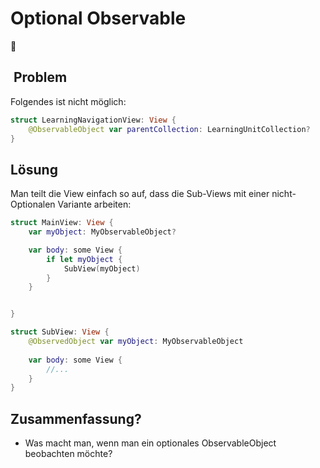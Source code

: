 # Optional Observable
🧠

##  Problem

Folgendes ist nicht möglich:

```swift
struct LearningNavigationView: View {
	@ObservableObject var parentCollection: LearningUnitCollection?
}
```
## Lösung

Man teilt die View einfach so auf, dass die Sub-Views mit einer nicht-Optionalen Variante arbeiten:


```swift
struct MainView: View {
	var myObject: MyObservableObject?

	var body: some View {
		if let myObject {
			SubView(myObject)
		}
	}


}

```
 
```swift
struct SubView: View {
    @ObservedObject var myObject: MyObservableObject
    
    var body: some View {
		//...
    }
}
```

## Zusammenfassung?
- Was macht man, wenn man ein optionales ObservableObject beobachten möchte?
